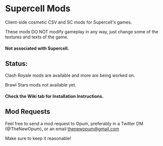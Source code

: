 # Supercell Mods
Client-side cosmetic CSV and SC mods for Supercell's games.

These mods DO NOT modify gameplay in any way, just change some of the textures and texts of the game. 

#### Not associated with Supercell.

## Status: 
Clash Royale mods are available and more are being worked on.

Brawl Stars mods not available yet. 

#### Check the Wiki tab for Installation Instructions.

## Mod Requests
Feel free to send a mod request to Opum, preferably in a Twitter DM (@TheNewOpum), or an email thenewopum@gmail.com

Make sure to keep it reasonable! 
